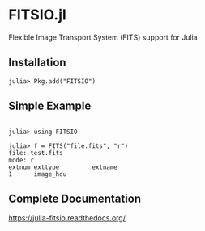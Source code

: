 FITSIO.jl
=========

Flexible Image Transport System (FITS) support for Julia

Installation
------------

```jlcon
julia> Pkg.add("FITSIO")
```

Simple Example
--------------

```jlcon

julia> using FITSIO

julia> f = FITS("file.fits", "r")
file: test.fits
mode: r
extnum exttype         extname
1      image_hdu
```

Complete Documentation
----------------------

https://julia-fitsio.readthedocs.org/

